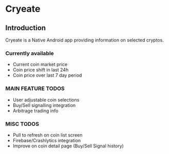 
# Cryeate

## Introduction

Cryeate is a Native Android app providing information on selected cryptos. 

### Currently available
- Current coin market price
- Coin price shift in last 24h
- Coin price over last 7 day period

### MAIN FEATURE TODOS
- User adjustable coin selections
- Buy/Sell signalling integration
- Arbitrage trading info

### MISC TODOS
- Pull to refresh on coin list screen
- Firebase/Crashlytics integration
- Improve on coin detail page (Buy/Sell Signal history)
